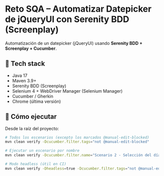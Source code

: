 # Reto SQA – Automatizar Datepicker de jQueryUI con Serenity BDD (Screenplay)

Automatización de un datepicker (jQueryUI) usando **Serenity BDD + Screenplay + Cucumber**.

## 🧰 Tech stack
- Java 17
- Maven 3.9+
- Serenity BDD (Screenplay)
- Selenium 4 + WebDriver Manager (Selenium Manager)
- Cucumber / Gherkin
- Chrome (última versión)

## 🚀 Cómo ejecutar

Desde la raíz del proyecto:

```bash
# Todos los escenarios (excepto los marcados @manual-edit-blocked)
mvn clean verify -Dcucumber.filter.tags="not @manual-edit-blocked"

# Ejecutar un escenario por nombre
mvn clean verify -Dcucumber.filter.name="Scenario 2 - Selección del día 10 del próximo mes"

# Modo headless (útil en CI)
mvn clean verify -Dheadless=true -Dcucumber.filter.tags="not @manual-edit-blocked"
